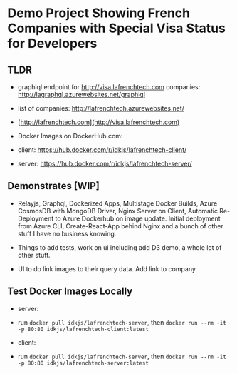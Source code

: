 # Demo Project Showing French Companies with Special Visa Status for Developers

## TLDR
- graphiql endpoint for http://visa.lafrenchtech.com companies: http://lagraphql.azurewebsites.net/graphiql 

- list of companies: http://lafrenchtech.azurewebsites.net/

- [http://lafrenchtech.com](http://visa.lafrenchtech.com)

- Docker Images on DockerHub.com:
- client: https://hub.docker.com/r/idkjs/lafrenchtech-client/
- server: https://hub.docker.com/r/idkjs/lafrenchtech-server/

## Demonstrates [WIP]

- Relayjs, Graphql, Dockerized Apps, Multistage Docker Builds, Azure CosmosDB with MongoDB Driver, Nginx Server on Client, Automatic Re-Deployment to Azure Dockerhub on image update. Initial deployment from Azure CLI, Create-React-App behind Nginx and a bunch of other stuff I have no business knowing. 

- Things to add tests, work on ui including add D3 demo, a whole lot of other stuff.

- UI to do link images to their query data. Add link to company


## Test Docker Images Locally

- server:
- run `docker pull idkjs/lafrenchtech-server`, then `docker run --rm -it -p 80:80 idkjs/lafrenchtech-client:latest`

- client:
- run `docker pull idkjs/lafrenchtech-server`, then `docker run --rm -it -p 80:80 idkjs/lafrenchtech-server:latest`


